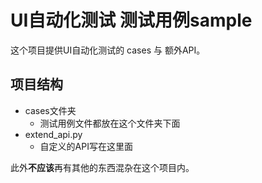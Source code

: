 # UI自动化测试 测试用例sample

这个项目提供UI自动化测试的 cases 与 额外API。

## 项目结构

- cases文件夹
    - 测试用例文件都放在这个文件夹下面
- extend_api.py
    - 自定义的API写在这里面

此外**不应该**再有其他的东西混杂在这个项目内。
